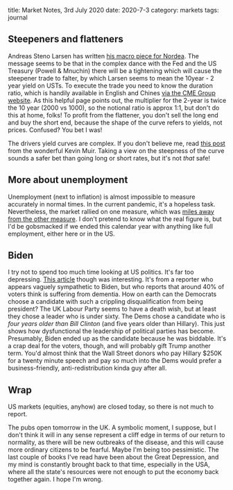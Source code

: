 title: Market Notes, 3rd July 2020
date: 2020-7-3
category: markets
tags: journal

## Steepeners and flatteners

Andreas Steno Larsen has written [his macro piece for Nordea](https://e-markets.nordea.com/#!/article/58681/week-ahead-if-things-are-steep-remember-to-stay-level-headed). 
The message seems to be that in the complex dance with the Fed and the US Treasury (Powell & Mnuchin) there will be a tightening which will cause the steepener trade to falter, by which Larsen seems to mean the 10year - 2 year yield on USTs. 
To execute the trade you need to know the duration ratio, which is handily available in English and Chines [via the CME Group website](https://www.cmegroup.com/tools-information/quikstrike/treasury-analytics.html?redirect=/trading/interest-rates/invoice-spread-calculator.html).
As this helpful page points out, the multiplier for the 2-year is twice the 10 year (2000 vs 1000), so the notional ratio is approx 1:1, but don't do this at home, folks!
To profit from the flattener, you don't sell the long end and buy the short end, because the shape of the curve refers to yields, not prices. Confused? You bet I was!

The drivers yield curves are complex. If you don't believe me, read [this post](https://themacrotourist.substack.com/p/the-worlds-biggest-steepener) from the wonderful Kevin Muir.
Taking a view on the steepness of the curve sounds a safer bet than going long or short rates, 
but it's not *that* safe! 

## More about unemployment

Unemployment (next to inflation) is almost impossible to measure accurately in normal times.
In the current pandemic, it's a hopeless task.
Nevertheless, the market rallied on one measure, which was [miles away from the other measure](https://wolfstreet.com/2020/07/02/never-before-have-i-seen-so-much-fake-unemployment-jobs-data-by-the-bureau-of-labor-statistics-while-labor-department-nails-it/).
I don't pretend to know what the real figure is, but I'd be gobsmacked if we ended this calendar year with anything like full employment, either here or in the US.

## Biden

I try not to spend too much time looking at US politics. It's far too depressing. [This article](https://thehill.com/opinion/campaign/505562-biden-must-release-results-of-his-cognitive-decline-tests-voters-need-to) though was interesting. It's from a reporter who appears vaguely sympathetic to Biden, 
but who reports that around 40% of voters think is suffering from dementia.
How on earth can the Democrats choose a candidate with such a crippling disqualification from being president? 
The UK Labour Party seems to have a death wish, but at least they chose a leader who is under sixty.
The Dems chose a candidate who is *four years older than Bill Clinton* (and five years older than Hillary). 
This just shows how dysfunctional the leadership of political parties has become. 
Presumably, Biden ended up as the candidate because he was biddable. 
It's a crap deal for the voters, though, and will probably gift Trump another term.
You'd almost think that the Wall Street donors who pay Hillary $250K for a twenty minute speech and pay so much into the Dems would prefer a business-friendly, anti-redistribution kinda guy after all.

## Wrap

US markets (equities, anyhow) are closed today, so there is not much to report.

The pubs open tomorrow in the UK. A symbolic moment, I suppose, 
but I don't think it will in any sense represent a cliff edge in terms of our return to normality,
as there will be new outbreaks of the disease, 
and this will cause more ordinary citizens to be fearful.
Maybe I'm being too pessimistic. 
The last couple of books I've read have been about the Great Depression,
and my mind is constantly brought back to that time, especially in the USA,
where all the state's resources were not enough to put the economy back together again.
I hope I'm wrong.


